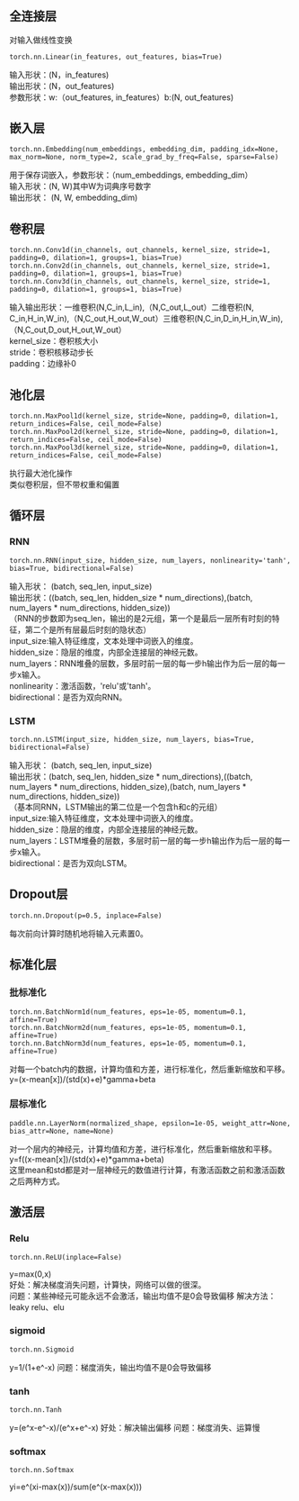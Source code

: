 # 
## 全连接层
对输入做线性变换
```
torch.nn.Linear(in_features, out_features, bias=True)
```
输入形状：(N，in_features)<br>
输出形状：(N，out_features)<br>
参数形状：w:（out_features, in_features）b:(N, out_features)<br>
## 嵌入层
```
torch.nn.Embedding(num_embeddings, embedding_dim, padding_idx=None, max_norm=None, norm_type=2, scale_grad_by_freq=False, sparse=False)
```
用于保存词嵌入，参数形状：（num_embeddings, embedding_dim）<br>
输入形状：(N, W)其中W为词典序号数字<br>
输出形状： (N, W, embedding_dim)<br>
## 卷积层
```
torch.nn.Conv1d(in_channels, out_channels, kernel_size, stride=1, padding=0, dilation=1, groups=1, bias=True)
torch.nn.Conv2d(in_channels, out_channels, kernel_size, stride=1, padding=0, dilation=1, groups=1, bias=True)
torch.nn.Conv3d(in_channels, out_channels, kernel_size, stride=1, padding=0, dilation=1, groups=1, bias=True)
```
输入输出形状：一维卷积(N,C_in,L_in),（N,C_out,L_out）二维卷积(N, C_in,H_in,W_in),（N,C_out,H_out,W_out）三维卷积(N,C_in,D_in,H_in,W_in),（N,C_out,D_out,H_out,W_out）<br>
kernel_size：卷积核大小<br>
stride：卷积核移动步长<br>
padding：边缘补0<br>
## 池化层
```
torch.nn.MaxPool1d(kernel_size, stride=None, padding=0, dilation=1, return_indices=False, ceil_mode=False)
torch.nn.MaxPool2d(kernel_size, stride=None, padding=0, dilation=1, return_indices=False, ceil_mode=False)
torch.nn.MaxPool3d(kernel_size, stride=None, padding=0, dilation=1, return_indices=False, ceil_mode=False)
```
执行最大池化操作<br>
类似卷积层，但不带权重和偏置<br>
## 循环层
### RNN
```
torch.nn.RNN(input_size, hidden_size, num_layers, nonlinearity='tanh', bias=True, bidirectional=False)
```
输入形状： (batch, seq_len, input_size)<br>
输出形状：((batch, seq_len, hidden_size * num_directions),(batch, num_layers * num_directions, hidden_size))<br>
（RNN的步数即为seq_len，输出的是2元组，第一个是最后一层所有时刻的特征，第二个是所有层最后时刻的隐状态）<br>
input_size:输入特征维度，文本处理中词嵌入的维度。<br>
hidden_size：隐层的维度，内部全连接层的神经元数。<br>
num_layers：RNN堆叠的层数，多层时前一层的每一步h输出作为后一层的每一步x输入。<br>
nonlinearity：激活函数，'relu'或'tanh'。<br>
bidirectional：是否为双向RNN。<br>
### LSTM
```
torch.nn.LSTM(input_size, hidden_size, num_layers, bias=True, bidirectional=False)
```
输入形状： (batch, seq_len, input_size)<br>
输出形状：(batch, seq_len, hidden_size * num_directions),((batch, num_layers * num_directions, hidden_size),(batch, num_layers * num_directions, hidden_size))<br>
（基本同RNN，LSTM输出的第二位是一个包含h和c的元组）<br>
input_size:输入特征维度，文本处理中词嵌入的维度。<br>
hidden_size：隐层的维度，内部全连接层的神经元数。<br>
num_layers：LSTM堆叠的层数，多层时前一层的每一步h输出作为后一层的每一步x输入。<br>
bidirectional：是否为双向LSTM。<br>
## Dropout层
```
torch.nn.Dropout(p=0.5, inplace=False)
```
每次前向计算时随机地将输入元素置0。<br>
## 标准化层
### 批标准化
```
torch.nn.BatchNorm1d(num_features, eps=1e-05, momentum=0.1, affine=True)
torch.nn.BatchNorm2d(num_features, eps=1e-05, momentum=0.1, affine=True)
torch.nn.BatchNorm3d(num_features, eps=1e-05, momentum=0.1, affine=True)
```
对每一个batch内的数据，计算均值和方差，进行标准化，然后重新缩放和平移。<br>
y=(x-mean[x])/(std(x)+e)*gamma+beta<br>
### 层标准化
```
paddle.nn.LayerNorm(normalized_shape, epsilon=1e-05, weight_attr=None, bias_attr=None, name=None)
```
对一个层内的神经元，计算均值和方差，进行标准化，然后重新缩放和平移。<br>
y=f((x-mean[x])/(std(x)+e)*gamma+beta)<br>
这里mean和std都是对一层神经元的数值进行计算，有激活函数之前和激活函数之后两种方式。<br>
## 激活层
### Relu
```
torch.nn.ReLU(inplace=False)
```
y=max(0,x)<br>
好处：解决梯度消失问题，计算快，网络可以做的很深。<br>
问题：某些神经元可能永远不会激活，输出均值不是0会导致偏移
解决方法：leaky relu、elu
### sigmoid
```
torch.nn.Sigmoid
```
y=1/(1+e^-x)
问题：梯度消失，输出均值不是0会导致偏移
### tanh
```
torch.nn.Tanh
```
y=(e^x-e^-x)/(e^x+e^-x)
好处：解决输出偏移
问题：梯度消失、运算慢
### softmax
```
torch.nn.Softmax
```
yi=e^(xi-max(x))/sum(e^(x-max(x)))
